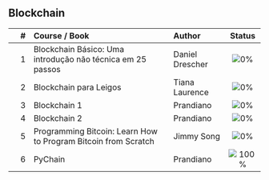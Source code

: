 ## Blockchain


|  | # | Course / Book | Author | Status |
|:---:|:---:|:---|:---|:---:|
|  | 1 | Blockchain Básico: Uma introdução não técnica em 25 passos | Daniel Drescher | ![0%](https://geps.dev/progress/0) |
|  | 2 | Blockchain para Leigos | Tiana Laurence | ![0%](https://geps.dev/progress/0) |
|  | 3 | Blockchain 1 | Prandiano | ![0%](https://geps.dev/progress/0) |
|  | 4 | Blockchain 2 | Prandiano | ![0%](https://geps.dev/progress/0) |
|  | 5 | Programming Bitcoin: Learn How to Program Bitcoin from Scratch | Jimmy Song | ![0%](https://geps.dev/progress/0) |
|  | 6 | PyChain | Prandiano | ![100%](https://geps.dev/progress/100) |